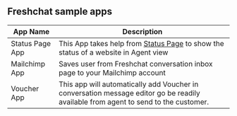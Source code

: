 ## Freshchat sample apps

| App Name        | Description                                                                                                                        |
| --------------- | ---------------------------------------------------------------------------------------------------------------------------------- |
| Status Page App | This App takes help from [Status Page](https://www.statuspage.io/) to show the status of a website in Agent view                   |
| Mailchimp App   | Saves user from Freshchat conversation inbox page to your Mailchimp account                                                        |
| Voucher App     | This app will automatically add Voucher in conversation message editor go be readily available from agent to send to the customer. |
